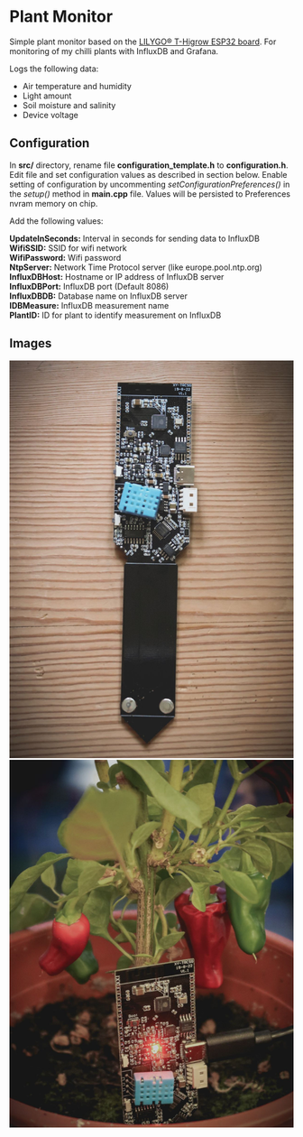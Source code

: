 
# Plant Monitor

Simple plant monitor based on the [LILYGO® T-Higrow ESP32 board](https://www.banggood.com/LILYGO-T-Higrow-ESP32-WiFi-+-bluetooth-+-DHT11-Soil-Temperature-And-Humidity-Sensor-Module-p-1196250.html). For monitoring of my chilli plants with InfluxDB and Grafana.

Logs the following data:

* Air temperature and humidity
* Light amount
* Soil moisture and salinity
* Device voltage  
  
## Configuration  

In **src/** directory, rename file **configuration_template.h** to **configuration.h**. Edit file and set configuration values as described in section below. Enable setting of configuration by uncommenting *setConfigurationPreferences()* in the *setup()* method in **main.cpp** file. Values will be persisted to Preferences nvram memory on chip.

Add the following values:

**UpdateInSeconds:** Interval in seconds for sending data to InfluxDB  
**WifiSSID:** SSID for wifi network  
**WifiPassword:** Wifi password  
**NtpServer:** Network Time Protocol server (like europe.pool.ntp.org)  
**InfluxDBHost:** Hostname or IP address of InfluxDB server  
**InfluxDBPort:** InfluxDB port (Default 8086)  
**InfluxDBDB:** Database name on InfluxDB server  
**IDBMeasure:** InfluxDB measurement name  
**PlantID:** ID for plant to identify measurement on InfluxDB  

## Images

![Higrow 1](\docs/img/LILYGO-T-Higrow-1.jpg)![Higrow 2](\docs/img/LILYGO-T-Higrow-2.jpg)
